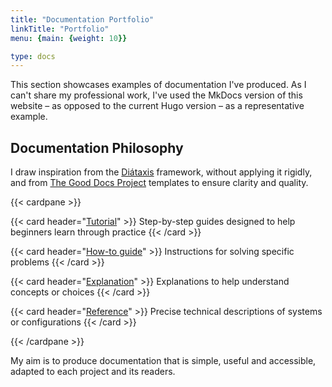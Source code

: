 ```yaml
---
title: "Documentation Portfolio"
linkTitle: "Portfolio"
menu: {main: {weight: 10}}

type: docs
---
```


This section showcases examples of documentation I've produced. As I can't share my professional work, I've used the MkDocs version of this website – as opposed to the current Hugo version – as a representative example.

## Documentation Philosophy

I draw inspiration from the [Diátaxis](https://diataxis.fr/) framework, without applying it rigidly, and from [The Good Docs Project](https://www.thegooddocsproject.dev/) templates to ensure clarity and quality.

{{< cardpane >}}

{{< card header="[Tutorial](./tutorial/)" >}}
Step-by-step guides designed to help beginners learn through practice
{{< /card >}}

{{< card header="[How-to guide](./guide/)" >}}
Instructions for solving specific problems
{{< /card >}}

{{< card header="[Explanation](./explanation/)" >}}
Explanations to help understand concepts or choices
{{< /card >}}

{{< card header="[Reference](./reference/)" >}}
Precise technical descriptions of systems or configurations
{{< /card >}}

{{< /cardpane >}}

My aim is to produce documentation that is simple, useful and accessible, adapted to each project and its readers.
